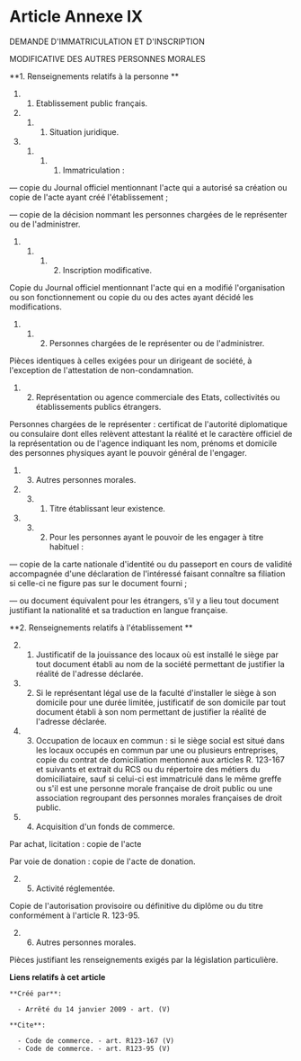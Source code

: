 # Article Annexe IX

DEMANDE D'IMMATRICULATION ET D'INSCRIPTION 

MODIFICATIVE DES AUTRES PERSONNES MORALES 

**1. Renseignements relatifs à la personne **

1. 1. Etablissement public français. 

1. 1. 1. Situation juridique. 

1. 1. 1. 1. Immatriculation : 

― copie du Journal officiel mentionnant l'acte qui a autorisé sa création ou copie de l'acte ayant créé l'établissement ; 

― copie de la décision nommant les personnes chargées de le représenter ou de l'administrer. 

1. 1. 1. 2. Inscription modificative. 

Copie du Journal officiel mentionnant l'acte qui en a modifié l'organisation ou son fonctionnement ou copie du ou des actes
ayant décidé les modifications. 

1. 1. 2. Personnes chargées de le représenter ou de l'administrer. 

Pièces identiques à celles exigées pour un dirigeant de société, à l'exception de l'attestation de non-condamnation. 

1. 2. Représentation ou agence commerciale des Etats, collectivités ou établissements publics étrangers. 

Personnes chargées de le représenter : certificat de l'autorité diplomatique ou consulaire dont elles relèvent attestant la
réalité et le caractère officiel de la représentation ou de l'agence indiquant les nom, prénoms et domicile des personnes
physiques ayant le pouvoir général de l'engager. 

1. 3. Autres personnes morales. 

1. 3. 1. Titre établissant leur existence. 

1. 3. 2. Pour les personnes ayant le pouvoir de les engager à titre habituel : 

― copie de la carte nationale d'identité ou du passeport en cours de validité accompagnée d'une déclaration de l'intéressé
faisant connaître sa filiation si celle-ci ne figure pas sur le document fourni ; 

― ou document équivalent pour les étrangers, s'il y a lieu tout document justifiant la nationalité et sa traduction en langue
française. 

**2. Renseignements relatifs à l'établissement **

2. 1. Justificatif de la jouissance des locaux où est installé le siège par tout document établi au nom de la société
permettant de justifier la réalité de l'adresse déclarée. 

2. 2. Si le représentant légal use de la faculté d'installer le siège à son domicile pour une durée limitée, justificatif de
son domicile par tout document établi à son nom permettant de justifier la réalité de l'adresse déclarée. 

2. 3. Occupation de locaux en commun : si le siège social est situé dans les locaux occupés en commun par une ou plusieurs
entreprises, copie du contrat de domiciliation mentionné aux articles R. 123-167 et suivants et extrait du RCS ou du
répertoire des métiers du domiciliataire, sauf si celui-ci est immatriculé dans le même greffe ou s'il est une personne
morale française de droit public ou une association regroupant des personnes morales françaises de droit public. 

2. 4. Acquisition d'un fonds de commerce. 

Par achat, licitation : copie de l'acte 

Par voie de donation : copie de l'acte de donation. 

2. 5. Activité réglementée. 

Copie de l'autorisation provisoire ou définitive du diplôme ou du titre conformément à l'article R. 123-95. 

2. 6. Autres personnes morales. 

Pièces justifiant les renseignements exigés par la législation particulière.

**Liens relatifs à cet article**

	**Créé par**:

	  - Arrêté du 14 janvier 2009 - art. (V)

	**Cite**:

	  - Code de commerce. - art. R123-167 (V)
	  - Code de commerce. - art. R123-95 (V)
